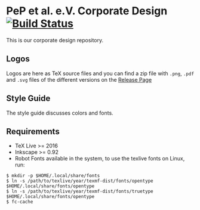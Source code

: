 # PeP et al. e.V. Corporate Design [![Build Status](https://travis-ci.com/pep-dortmund/corporate-design.svg?branch=master)](https://travis-ci.com/pep-dortmund/corporate-design)


This is our corporate design repository.


## Logos

Logos are here as TeX source files and you can find a
zip file with `.png`, `.pdf` and `.svg` files of the different
versions on the [Release Page](https://github.com/pep-dortmund/corporate-design/releases)

## Style Guide

The style guide discusses colors and fonts.


## Requirements

- TeX Live >= 2016
- Inkscape >= 0.92
- Robot Fonts available in the system, to use the texlive fonts on Linux, run:
```
$ mkdir -p $HOME/.local/share/fonts
$ ln -s /path/to/texlive/year/texmf-dist/fonts/opentype $HOME/.local/share/fonts/opentype
$ ln -s /path/to/texlive/year/texmf-dist/fonts/truetype $HOME/.local/share/fonts/opentype
$ fc-cache
```
